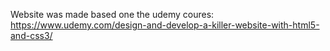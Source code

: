Website was made based one the udemy coures: https://www.udemy.com/design-and-develop-a-killer-website-with-html5-and-css3/
